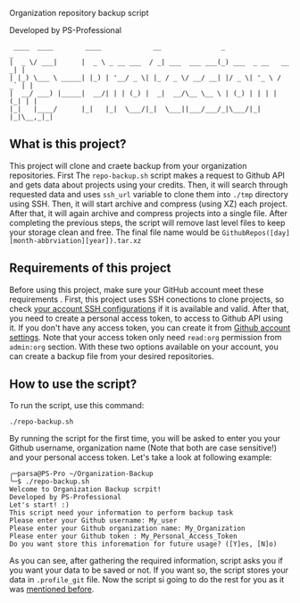 Organization repository backup script

Developed by PS-Professional

     ____  ____        ____             __               _                   _
    |  _ \/ ___|      |  _ \ _ __ ___  / _| ___  ___ ___(_) ___  _ __   __ _| |
    | |_) \___ \ _____| |_) | '__/ _ \| |_ / _ \/ __/ __| |/ _ \| '_ \ / _` | |
    |  __/ ___) |_____|  __/| | | (_) |  _|  __/\__ \__ \ | (_) | | | | (_| | |
    |_|   |____/      |_|   |_|  \___/|_|  \___||___/___/_|\___/|_| |_|\__,_|_|

## What is this project?

This project will clone and craete backup from your organization repositories. First The `repo-backup.sh` script makes a request to Github API and gets data about projects using your credits. Then, it will search through requested data and uses `ssh_url` variable to clone them into `./tmp` directory using SSH. Then, it will start archive and compress (using XZ) each project. After that, it will again archive and compress projects into a single file. After completing the previous steps, the script will remove last level files to keep your storage clean and free. The final file name would be `GithubRepos([day][month-abbrviation][year]).tar.xz`

## Requirements of this project

Before using this project, make sure your GitHub account meet these requirements . First, this project uses SSH conections to clone projects, so check [your account SSH configurations](https://github.com/settings/keys) if it is available and valid. After that, you need to create a personal access token, to access to Github API using it. If you don't have any access token, you can create it from [Github account settings](https://github.com/settings/tokens). Note that your access token only need `read:org` permission from `admin:org` section. With these two options available on your account, you can create a backup file from your desired repositories.

##  How to use the script?

To run the script, use this command:
```
./repo-backup.sh
```
By running the script for the first time, you will be asked to enter you your Github username, organization name (Note that both are case sensitive!) and your personal access token. Let's take a look at following example:
~~~
╭─parsa@PS-Pro ~/Organization-Backup
╰─$ ./repo-backup.sh
Welcome to Organization Backup scrpit!
Developed by PS-Professional
Let's start! :)
This script need your information to perform backup task
Please enter your Github username: My_user
Please enter your Github organization name: My_Organization
Please enter your Github token : My_Personal_Access_Token
Do you want store this inforemation for future usage? ([Y]es, [N]o)
~~~
As you can see, after gathering the required information, script asks you if you want your data to be saved or not. If you want so, the script stores your data in `.profile_git` file. Now the script si going to do the rest for you as it was [mentioned before](https://github.com/PS-Professional/Organization-Backup#what-is-this-project).